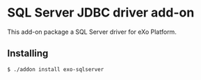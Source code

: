 # SQL Server JDBC driver add-on

This add-on package a SQL Server driver for eXo Platform.

## Installing

```
$ ./addon install exo-sqlserver
```
